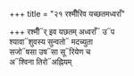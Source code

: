 +++
title = "२१ रश्मीँरिव यच्छतमध्वराँ"

+++
रश्मीँ᳓र् इव यछतम् अध्वराँ᳓ उ᳓प  
श्यावा᳓शुवस्य सुन्वतो᳓ मदच्युता  
सजो᳓षसा उष᳓सा सू᳓रियेण च  
अ᳓श्विना तिरो᳓अह्नियम्